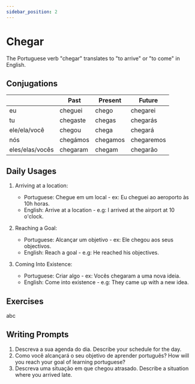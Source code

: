 ```yaml
---
sidebar_position: 2
---
```


# Chegar

The Portuguese verb "chegar" translates to "to arrive" or "to come" in English.

## Conjugations

|                 | Past     | Present  | Future     |
| --------------- | -------- | -------- | ---------- |
| eu              | cheguei  | chego    | chegarei   |
| tu              | chegaste | chegas   | chegarás   |
| ele/ela/você    | chegou   | chega    | chegará    |
| nós             | chegámos | chegamos | chegaremos |
| eles/elas/vocês | chegaram | chegam   | chegarão   |

## Daily Usages

1. Arriving at a location:

   - Portuguese: Chegue em um local - ex: Eu cheguei ao aeroporto às 10h horas.
   - English: Arrive at a location - e.g: I arrived at the airport at 10 o'clock.

2. Reaching a Goal:

   - Portuguese: Alcançar um objetivo - ex: Ele chegou aos seus objectivos.
   - English: Reach a goal - e.g: He reached his objectives.

3. Coming Into Existence:

   - Portuguese: Criar algo - ex: Vocês chegaram a uma nova ideia.
   - English: Come into existence - e.g: They came up with a new idea.

## Exercises

abc

## Writing Prompts

1. Descreva a sua agenda do dia. Describe your schedule for the day.
2. Como você alcançará o seu objetivo de aprender português? How will you reach your goal of learning portuguese?
3. Descreva uma situação em que chegou atrasado. Describe a situation where you arrived late.
